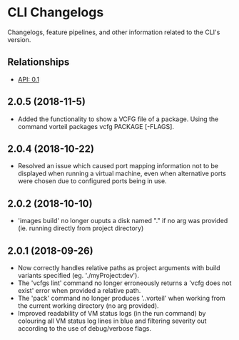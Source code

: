 # CLI Changelogs

Changelogs, feature pipelines, and other information related to the CLI's 
version.

## Relationships
- [API: 0.1](../../api/0.1)

## 2.0.5 (2018-11-5)
- Added the functionality to show a VCFG file of a package. Using the command vorteil packages vcfg PACKAGE [-FLAGS].
  
## 2.0.4 (2018-10-22)
- Resolved an issue which caused port mapping information not to be displayed when running a virtual machine, even when alternative ports were chosen due to configured ports being in use.

## 2.0.2 (2018-10-10)
- 'images build' no longer ouputs a disk named "." if no arg was provided (ie. running directly from project directory)

## 2.0.1 (2018-09-26)
- Now correctly handles relative paths as project arguments with build variants specified (eg. './myProject:dev').
- The 'vcfgs lint' command no longer erroneously returns a 'vcfg does not exist' error when provided a relative path.
- The 'pack' command no longer produces '..vorteil' when working from the current working directory (no arg provided).
- Improved readability of VM status logs (in the run command) by colouring all VM status log lines in blue and filtering severity out according to the use of debug/verbose flags.
